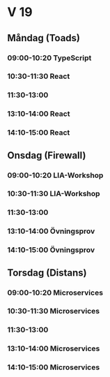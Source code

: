 # V 19
## Måndag (Toads)
### 09:00-10:20 TypeScript
### 10:30-11:30 React
### 11:30-13:00 
### 13:10-14:00 React
### 14:10-15:00 React

## Onsdag (Firewall)
### 09:00-10:20 LIA-Workshop
### 10:30-11:30 LIA-Workshop
### 11:30-13:00  
### 13:10-14:00 Övningsprov 
### 14:10-15:00 Övningsprov 

  
## Torsdag (Distans)
### 09:00-10:20 Microservices 
### 10:30-11:30 Microservices 
### 11:30-13:00  
### 13:10-14:00 Microservices 
### 14:10-15:00 Microservices 
